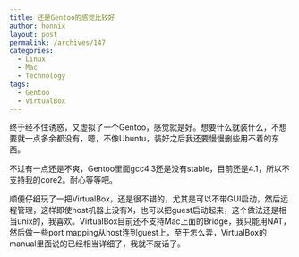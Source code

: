 ```yaml
---
title: 还是Gentoo的感觉比较好
author: honnix
layout: post
permalink: /archives/147
categories:
  - Linux
  - Mac
  - Technology
tags:
  - Gentoo
  - VirtualBox
---
```

终于经不住诱惑，又虚拟了一个Gentoo，感觉就是好。想要什么就装什么，不想要就一点多余都没有，嗯，不像Ubuntu，装好之后我还要慢慢删些用不着的东西。

不过有一点还是不爽，Gentoo里面gcc4.3还是没有stable，目前还是4.1，所以不支持我的core2。耐心等等吧。

顺便仔细玩了一把VirtualBox，还是很不错的，尤其是可以不带GUI启动，然后远程管理，这样即使host机器上没有X，也可以把guest启动起来，这个做法还是相当unix的，我喜欢。VirtualBox目前还不支持Mac上面的Bridge，我只能用NAT，然后做一些port mapping从host连到guest上，至于怎么弄，VirtualBox的manual里面说的已经相当详细了，我就不废话了。